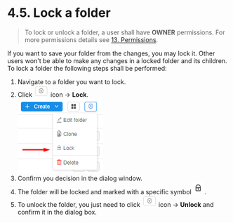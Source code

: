 # 4.5. Lock a folder

> To lock or unlock a folder, a user shall have **OWNER** permissions. For more permissions details see [13. Permissions](../13_Permissions/13._Permissions.md).

If you want to save your folder from the changes, you may lock it. Other users won't be able to make any changes in a locked folder and its children.  
To lock a folder the following steps shall be performed:

1. Navigate to a folder you want to lock.
2. Click ![CP_LockFolder](attachments/LockFolder_1.png) icon → **Lock**.  
   ![CP_LockFolder](attachments/LockFolder_2.png)
3. Confirm you decision in the dialog window.
4. The folder will be locked and marked with a specific symbol ![CP_LockFolder](attachments/LockFolder_3.png).
5. To unlock the folder, you just need to click ![CP_LockFolder](attachments/LockFolder_1.png) icon → **Unlock** and confirm it in the dialog box.
